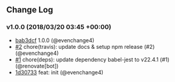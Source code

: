 ## Change Log

### v1.0.0 (2018/03/20 03:45 +00:00)

* [bab3dcf](https://github.com/evenchange4/react-image-onload/commit/bab3dcf64c0ed28fad8364a2887a46f3ff31ea2c) 1.0.0 (@evenchange4)
* [#2](https://github.com/evenchange4/react-image-onload/pull/2) chore(travis): update docs & setup npm release (#2) (@evenchange4)
* [#1](https://github.com/evenchange4/react-image-onload/pull/1) chore(deps): update dependency babel-jest to v22.4.1 (#1) (@renovate[bot])
* [1d30733](https://github.com/evenchange4/react-image-onload/commit/1d3073300985986a04cf558a3236b265cfc1475b) feat: init (@evenchange4)
